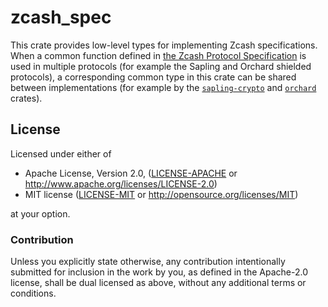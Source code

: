 # zcash_spec

This crate provides low-level types for implementing Zcash specifications. When a common
function defined in [the Zcash Protocol Specification] is used in multiple protocols (for
example the Sapling and Orchard shielded protocols), a corresponding common type in this
crate can be shared between implementations (for example by the [`sapling-crypto`] and
[`orchard`] crates).

[the Zcash Protocol Specification]: https://zips.z.cash/protocol/protocol.pdf
[`sapling-crypto`]: https://github.com/zcash/sapling-crypto
[`orchard`]: https://github.com/zcash/orchard

## License

Licensed under either of

 * Apache License, Version 2.0, ([LICENSE-APACHE](LICENSE-APACHE) or
   http://www.apache.org/licenses/LICENSE-2.0)
 * MIT license ([LICENSE-MIT](LICENSE-MIT) or http://opensource.org/licenses/MIT)

at your option.

### Contribution

Unless you explicitly state otherwise, any contribution intentionally submitted for
inclusion in the work by you, as defined in the Apache-2.0 license, shall be dual licensed
as above, without any additional terms or conditions.
